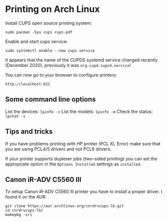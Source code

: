 # Printing on Arch Linux

Install CUPS open source printing system:
```
sudo pacman -Syu cups cups-pdf
```

Enable and start cups service:
```
sudo systemctl enable --now cups.service
```

It appears that the name of the CUPDS systemd service changed recently (December 2020), previously it was `org.cupd.cupsd.service`!

You can now go to your browser to configure printers:
```
http://localhost:631
```

## Some command line options

List the devices: `lpinfo -v`
List the models: `lpinfo -m`
Check the status: `lpstat -s`

## Tips and tricks

If you have problems printing with HP printer (PCL XL Error) make sure that you are using PCL4/5 drivers and not PCL6 drivers.

If your printer supports duplexer jobs (two-sided printing) you can set the appropriate option in the `Options Installed` settings as `installed`.

## Canon iR-ADV C5560 III

To setup Canon iR-ADV C5560 III printer you have to install a proper driver. I found it on the AUR:
```
git clone https://aur.archlinux.org/cnrdrvcups-lb.git
cd cnrdrvcups-lb/
makepkg -sri
```

